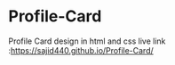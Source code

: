 # Profile-Card
Profile Card design in html and css
live link :https://sajid440.github.io/Profile-Card/

